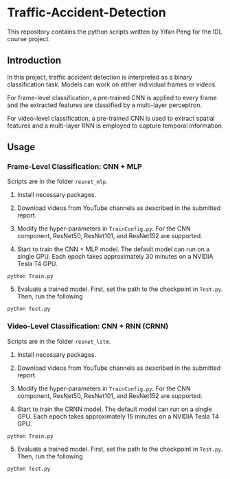# Traffic-Accident-Detection

This repository contains the python scripts written by Yifan Peng for the IDL course project.

## Introduction

In this project, traffic accident detection is interpreted as a binary classification task. Models can work on either individual frames or videos.

For frame-level classification, a pre-trained CNN is applied to every frame and the extracted features are classified by a multi-layer perceptron.

For video-level classification, a pre-trained CNN is used to extract spatial features and a multi-layer RNN is employed to capture temporal information.

## Usage

### Frame-Level Classification: CNN + MLP

Scripts are in the folder `resnet_mlp`.

1. Install necessary packages.

2. Download videos from YouTube channels as described in the submitted report.

3. Modify the hyper-parameters in `TrainConfig.py`. For the CNN component, ResNet50, ResNet101, and ResNet152 are supported.

4. Start to train the CNN + MLP model. The default model can run on a single GPU. Each epoch takes approximately 30 minutes on a NVIDIA Tesla T4 GPU.

```
python Train.py
```

5. Evaluate a trained model. First, set the path to the checkpoint in `Test.py`. Then, run the following

```
python Test.py
```


### Video-Level Classification: CNN + RNN (CRNN)

Scripts are in the folder `resnet_lstm`.

1. Install necessary packages.

2. Download videos from YouTube channels as described in the submitted report.

3. Modify the hyper-parameters in `TrainConfig.py`. For the CNN component, ResNet50, ResNet101, and ResNet152 are supported.

4. Start to train the CRNN model. The default model can run on a single GPU. Each epoch takes approximately 15 minutes on a NVIDIA Tesla T4 GPU.

```
python Train.py
```

5. Evaluate a trained model. First, set the path to the checkpoint in `Test.py`. Then, run the following

```
python Test.py
```

